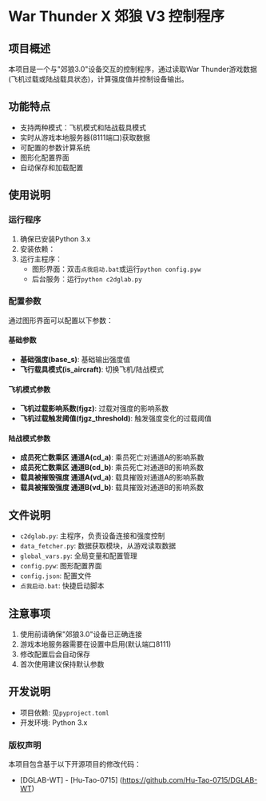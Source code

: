 # War Thunder X 郊狼 V3 控制程序

## 项目概述
本项目是一个与"郊狼3.0"设备交互的控制程序，通过读取War Thunder游戏数据(飞机过载或陆战载具状态)，计算强度值并控制设备输出。

## 功能特点
- 支持两种模式：飞机模式和陆战载具模式
- 实时从游戏本地服务器(8111端口)获取数据
- 可配置的参数计算系统
- 图形化配置界面
- 自动保存和加载配置

## 使用说明

### 运行程序
1. 确保已安装Python 3.x
2. 安装依赖：
3. 运行主程序：
   - 图形界面：双击`点我启动.bat`或运行`python config.pyw`
   - 后台服务：运行`python c2dglab.py`

### 配置参数
通过图形界面可以配置以下参数：

#### 基础参数
- **基础强度(base_s)**: 基础输出强度值
- **飞行载具模式(is_aircraft)**: 切换飞机/陆战模式

#### 飞机模式参数
- **飞机过载影响系数(fjgz)**: 过载对强度的影响系数
- **飞机过载触发阈值(fjgz_threshold)**: 触发强度变化的过载阈值

#### 陆战模式参数
- **成员死亡数乘区 通道A(cd_a)**: 乘员死亡对通道A的影响系数
- **成员死亡数乘区 通道B(cd_b)**: 乘员死亡对通道B的影响系数
- **载具被摧毁强度 通道A(vd_a)**: 载具摧毁对通道A的影响系数
- **载具被摧毁强度 通道B(vd_b)**: 载具摧毁对通道B的影响系数

## 文件说明
- `c2dglab.py`: 主程序，负责设备连接和强度控制
- `data_fetcher.py`: 数据获取模块，从游戏读取数据
- `global_vars.py`: 全局变量和配置管理
- `config.pyw`: 图形配置界面
- `config.json`: 配置文件
- `点我启动.bat`: 快捷启动脚本

## 注意事项
1. 使用前请确保"郊狼3.0"设备已正确连接
2. 游戏本地服务器需要在设置中启用(默认端口8111)
3. 修改配置后会自动保存
4. 首次使用建议保持默认参数

## 开发说明
- 项目依赖: 见`pyproject.toml`
- 开发环境: Python 3.x

### 版权声明
本项目包含基于以下开源项目的修改代码：
- [DGLAB-WT] - [Hu-Tao-0715] (https://github.com/Hu-Tao-0715/DGLAB-WT)